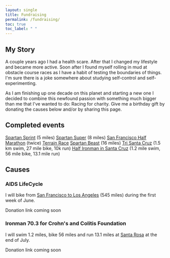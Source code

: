 ```yaml
---
layout: single
title: Fundraising
permalink: /fundraising/
toc: true
toc_label: " "
---
```


## My Story

A couple years ago I had a health scare. After that I changed my lifestyle and became more active. Soon after I found myself rolling in mud at obstacle course races as I have a habit of testing the boundaries of things. I'm sure there is a joke somewhere about studying self-control and self-experimenting.

As I am finishing up one decade on this planet and starting a new one I decided to combine this newfound passion with something much  bigger than me that I've wanted to do: Racing for charity. Give me a birthday gift by donating the causes below and/or by sharing this page.

## Completed events

[Spartan Sprint](https://www.spartan.com/en/race/detail/3926/overview) (5 miles)
[Spartan Super](https://www.spartan.com/en/race/detail/4236/overview) (8 miles)
[San Francisco Half Marathon](http://www.thesfmarathon.com/) (twice)
[Terrain Race](http://terrainrace.com/)
[Spartan Beast](https://www.spartan.com/en/race/detail/3690/overview) (16 miles)
[Tri Santa Cruz](http://www.finishlineproduction.com/events/triathlon/TriSantaCruz/TriSantaCruz.html) (1.5 km swim, 27 mile bike, 10k run)
[Half Ironman in Santa Cruz](http://www.ironman.com/triathlon/events/americas/ironman-70.3/santa-cruz.aspx) (1.2 mile swim, 56 mile bike, 13.1 mile run)

## Causes

### AIDS LifeCycle

I will bike from [San Francisco to Los Angeles](https://www.aidslifecycle.org/) (545 miles) during the first week of June.

Donation link coming soon

### Ironman 70.3 for Crohn's and Colitis Foundation

I will swim 1.2 miles, bike 56 miles and run 13.1 miles at [Santa Rosa](http://www.ironman.com/triathlon/events/americas/ironman-70.3/santa-rosa.aspx) at the end of July.

Donation link coming soon
